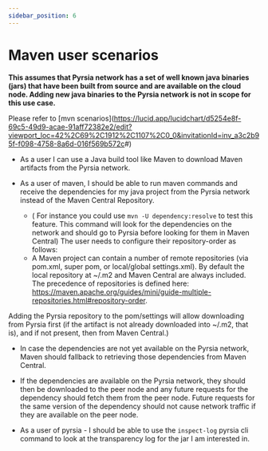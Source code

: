 ```yaml
---
sidebar_position: 6
---
```


# Maven user scenarios

__This assumes that Pyrsia network has a set of well known java binaries (jars) that have been built from source and are available on the cloud node. Adding new java binaries to the Pyrsia network is not in scope for this use case.__

Please refer to [mvn scenarios](<https://lucid.app/lucidchart/d5254e8f-69c5-49d9-acae-91aff72382e2/edit?viewport_loc=42%2C69%2C1912%2C1107%2C0_0&invitationId=inv_a3c2b95f-f098-4758-8a6d-016f569b572c>#)

- As a user I can use a Java build tool like Maven to download Maven artifacts from the Pyrsia network.

- As a user of maven, I should be able to run maven commands and receive the dependencies for my java project from the Pyrsia network instead of the Maven Central Repository.
  - ( For instance you could use `mvn -U dependency:resolve` to test this feature. This command will look for the dependencies on the network and should go to Pyrsia before looking for them in Maven Central)
  The user needs to configure their repository-order as follows:
  - A Maven project can contain a number of remote repositories (via pom.xml, super pom, or local/global settings.xml). By default the local repository at ~/.m2 and Maven Central are always included. The precedence of repositories is defined here: <https://maven.apache.org/guides/mini/guide-multiple-repositories.html#repository-order>.

Adding the Pyrsia repository to the pom/settings will allow downloading from Pyrsia first (if the artifact is not already downloaded into ~/.m2, that is), and if not present, then from Maven Central.)

- In case the dependencies are not yet available on the Pyrsia network, Maven should fallback to retrieving those dependencies from Maven Central.

- If the dependencies are available on the Pyrsia network, they should then be downloaded to the peer node and any future requests for the dependency should fetch them from the peer node. Future requests for the same version of the dependency should not cause network traffic if they are available on the peer node.

- As a user of pyrsia - I should be able to use the `inspect-log` pyrsia cli command to look at the transparency log for the jar I am interested in.
